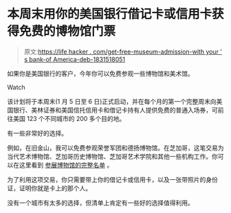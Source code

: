 # 本周末用你的美国银行借记卡或信用卡获得免费的博物馆门票

> 原文:[https://life hacker . com/get-free-museum-admission-with your ' s bank-of America-deb-1831518051](https://lifehacker.com/get-free-museum-admission-with-your-bank-of-america-deb-1831518051)

如果你是美国银行的客户，今年你可以免费参观一些博物馆和美术馆。

Watch

该计划将于本周末(1 月 5 日至 6 日)正式启动，并在每个月的第一个完整周末向美国银行、美林证券和美国信托信用卡和借记卡持有人提供免费的普通入场券，可前往美国 123 个不同城市的 200 多个目的地。

有一些非常好的选择。

例如，在旧金山，我可以免费参观荣誉军团和德扬博物馆。在芝加哥，这笔交易为当代艺术博物馆、芝加哥历史博物馆、芝加哥艺术学院和其他一些机构工作。你可以在这里看到 [参展博物馆的完整名单](https://about.bankofamerica.com/en-us/what-guides-us/arts-and-culture/partners.html#fbid=bwwEne-dy9V) 。

为了利用这项交易，你只需要带上你的借记卡或信用卡，以及一张带照片的身份证，证明你就是卡上的那个人。

没有一个城市有太多的选择，但清单上肯定有一些好的选择值得利用。